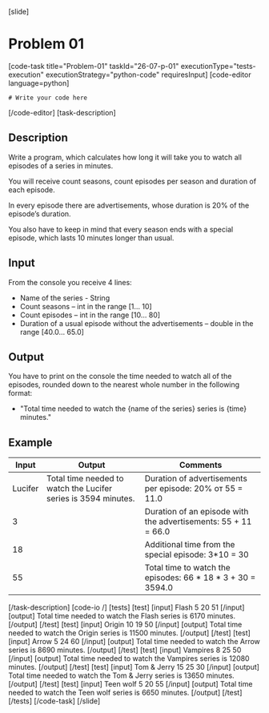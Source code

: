 [slide]
# Problem 01
[code-task title="Problem-01" taskId="26-07-p-01" executionType="tests-execution" executionStrategy="python-code" requiresInput]
[code-editor language=python]
```
# Write your code here
```
[/code-editor]
[task-description]
## Description
Write a program, which calculates how long it will take you to watch all episodes of a series in minutes. 

You will receive count seasons, count episodes per season and duration of each episode. 

In every episode there are advertisements, whose duration is 20% of the episode’s duration. 

You also have to keep in mind that every season ends with a special episode, which lasts 10 minutes longer than usual. 

## Input
From the console you receive 4 lines:
- Name of the series - String
- Count seasons – int in the range [1… 10]
- Count episodes  – int in the range [10… 80]
- Duration of a usual episode without the advertisements – double in the range [40.0… 65.0]

## Output
You have to print on the console the time needed to watch all of the episodes, rounded down to the nearest whole number in the following format: 
- "Total time needed to watch the \{name of the series\} series is \{time\} minutes."

## Example
| **Input** | **Output** | **Comments** |
| --- | --- | --- |
| Lucifer | Total time needed to watch the Lucifer series is 3594 minutes. | Duration of advertisements per episode: 20% от 55 = 11.0 |
| 3 | | Duration of an episode with the advertisements: 55 + 11 = 66.0 |
| 18 | | Additional time from the special episode: 3*10 = 30|
| 55 | | Total time to watch the episodes: 66 * 18 * 3 + 30 = 3594.0 |
[/task-description]
[code-io /]
[tests]
[test]
[input]
Flash
5
20
51
[/input]
[output]
Total time needed to watch the Flash series is 6170 minutes.
[/output]
[/test]
[test]
[input]
Origin
10
19
50
[/input]
[output]
Total time needed to watch the Origin series is 11500 minutes.
[/output]
[/test]
[test]
[input]
Arrow
5
24
60
[/input]
[output]
Total time needed to watch the Arrow series is 8690 minutes.
[/output]
[/test]
[test]
[input]
Vampires
8
25
50
[/input]
[output]
Total time needed to watch the Vampires series is 12080 minutes.
[/output]
[/test]
[test]
[input]
Tom & Jerry
15
25
30
[/input]
[output]
Total time needed to watch the Tom & Jerry series is 13650 minutes.
[/output]
[/test]
[test]
[input]
Teen wolf
5
20
55
[/input]
[output]
Total time needed to watch the Teen wolf series is 6650 minutes.
[/output]
[/test]
[/tests]
[/code-task]
[/slide]